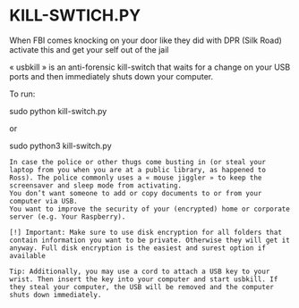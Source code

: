 # KILL-SWTICH.PY
When FBI comes knocking on your door like they did with DPR (Silk Road) activate this and get your self out of the jail

« usbkill » is an anti-forensic kill-switch that waits for a change on your USB ports and then immediately shuts down your computer.

To run:

sudo python kill-switch.py

or

sudo python3 kill-switch.py

    In case the police or other thugs come busting in (or steal your laptop from you when you are at a public library, as happened to Ross). The police commonly uses a « mouse jiggler » to keep the screensaver and sleep mode from activating.
    You don’t want someone to add or copy documents to or from your computer via USB.
    You want to improve the security of your (encrypted) home or corporate server (e.g. Your Raspberry).

    [!] Important: Make sure to use disk encryption for all folders that contain information you want to be private. Otherwise they will get it anyway. Full disk encryption is the easiest and surest option if available

    Tip: Additionally, you may use a cord to attach a USB key to your wrist. Then insert the key into your computer and start usbkill. If they steal your computer, the USB will be removed and the computer shuts down immediately.
